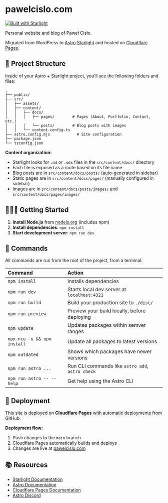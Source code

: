 # pawelcislo.com

[![Built with Starlight](https://astro.badg.es/v2/built-with-starlight/tiny.svg)](https://starlight.astro.build)

Personal website and blog of Paweł Cisło.

Migrated from WordPress to [Astro Starlight](https://starlight.astro.build/) and hosted on [Cloudflare Pages](https://pages.cloudflare.com/).

## 📂 Project Structure

Inside of your Astro + Starlight project, you'll see the following folders and files:

```text
.
├── public/
├── src/
│   ├── assets/
│   ├── content/
│   │   ├── docs/
│   │   │   ├── pages/        # Pages (About, Portfolio, Contact, etc.)
│   │   │   └── posts/        # Blog posts with images
│   │   └── content.config.ts
├── astro.config.mjs            # Site configuration
├── package.json
└── tsconfig.json
```

**Content organization:**

- Starlight looks for `.md` or `.mdx` files in the `src/content/docs/` directory
- Each file is exposed as a route based on its file name
- Blog posts are in `src/content/docs/posts/` (auto-generated in sidebar)
- Static pages are in `src/content/docs/pages/` (manually configured in sidebar)
- Images are in `src/content/docs/posts/images/` and `src/content/docs/pages/images/`

## 👨🏻‍💻 Getting Started

1. **Install Node.js** from [nodejs.org](https://nodejs.org/) (includes npm)
2. **Install dependencies**: `npm install`
3. **Start development server**: `npm run dev`

## 💾 Commands

All commands are run from the root of the project, from a terminal:

| Command                   | Action                                           |
| :------------------------ | :----------------------------------------------- |
| `npm install`             | Installs dependencies                            |
| `npm run dev`             | Starts local dev server at `localhost:4321`      |
| `npm run build`           | Build your production site to `./dist/`          |
| `npm run preview`         | Preview your build locally, before deploying     |
| `npm update`              | Updates packages within semver ranges           |
| `npx ncu -u && npm install` | Update all packages to latest versions        |
| `npm outdated`            | Shows which packages have newer versions         |
| `npm run astro ...`       | Run CLI commands like `astro add`, `astro check` |
| `npm run astro -- --help` | Get help using the Astro CLI                     |

## 🚀 Deployment

This site is deployed on **Cloudflare Pages** with automatic deployments from GitHub.

**Deployment flow:**

1. Push changes to the `main` branch
2. Cloudflare Pages automatically builds and deploys
3. Changes are live at [pawelcislo.com](https://pawelcislo.com)

## 📚 Resources

- [Starlight Documentation](https://starlight.astro.build/)
- [Astro Documentation](https://docs.astro.build)
- [Cloudflare Pages Documentation](https://developers.cloudflare.com/pages/)
- [Astro Discord](https://astro.build/chat)
